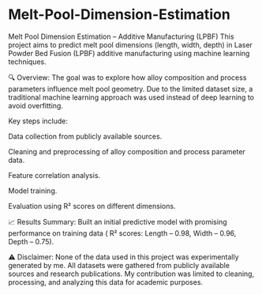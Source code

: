 # Melt-Pool-Dimension-Estimation
Melt Pool Dimension Estimation – Additive Manufacturing (LPBF)
This project aims to predict melt pool dimensions (length, width, depth) in Laser Powder Bed Fusion (LPBF) additive manufacturing using machine learning techniques.

🔍 Overview:
The goal was to explore how alloy composition and process parameters influence melt pool geometry. Due to the limited dataset size, a traditional machine learning approach was used instead of deep learning to avoid overfitting.

Key steps include:

Data collection from publicly available sources.

Cleaning and preprocessing of alloy composition and process parameter data.

Feature correlation analysis.

Model training.

Evaluation using R² scores on different dimensions.

📈 Results Summary:
Built an initial predictive model with promising performance on training data ( R² scores: Length – 0.98, Width – 0.96, Depth – 0.75).

⚠️ Disclaimer:
None of the data used in this project was experimentally generated by me. All datasets were gathered from publicly available sources and research publications. My contribution was limited to cleaning, processing, and analyzing this data for academic purposes.

